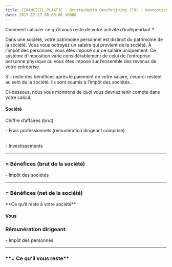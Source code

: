 ```yaml
---
title: FINANCIEEL PLAATJE - Brutto/Netto Omschrijving (FR) - Vennootschap
date: 2017-12-27 00:00:00 +0000
---
```

Comment calculer ce qu’il vous reste de votre activité d’indépendant ?

Dans une société, votre patrimoine personnel est distinct du patrimoine de la société. Vous vous octroyez un salaire qui provient de la société. À l’impôt des personnes, vous êtes imposé sur ce salaire uniquement. Ce système d’imposition varie considérablement de celui de l’entreprise personne physique où vous êtes imposé sur l’ensemble des revenus de votre entreprise.

S’il reste des bénéfices après le paiement de votre salaire, ceux-ci restent au sein de la société. Ils sont soumis à l’impôt des sociétés.

Ci-dessous, nous vous montrons de quoi vous devriez tenir compte dans votre calcul.

<h4>Société</h4>

<div class="grey-box">

<p>Chiffre d’affaires (brut)</p>

<p>- Frais professionnels (rémunération dirigeant comprise)

<br>- Investissements

</p>

<hr>

<h3>= Bénéfices (brut de la société)</h3>

<p>- Impôt des sociétés</p>

<hr>

<h3>= Bénéfices (net de la société)</h3>

<p>**Ce qu’il reste à votre société**</p>

</div>

<h4>Vous</h4>

<div class="grey-box">

<h3>Rémunération dirigeant</h3>

<p>- Impôt des personnes</p>

<hr>

<h3>**= Ce qu’il vous reste**</h3>

</div>